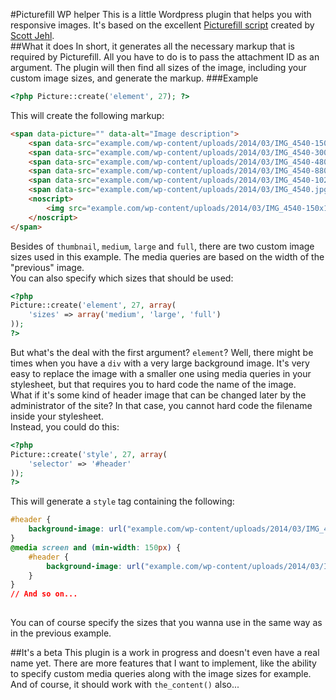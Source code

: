#Picturefill WP helper
This is a little Wordpress plugin that helps you with responsive images. It's based on the excellent
[Picturefill script](https://github.com/scottjehl/picturefill) created by [Scott Jehl](http://scottjehl.com).  
##What it does
In short, it generates all the necessary markup that is required by Picturefill. All you have to do is to pass the attachment ID as an argument.  The plugin will then find all sizes of the image, including your custom image sizes, and generate the markup.
###Example
````php
<?php Picture::create('element', 27); ?>
```` 
This will create the following markup:
````html
<span data-picture="" data-alt="Image description">
	<span data-src="example.com/wp-content/uploads/2014/03/IMG_4540-150x150.jpg"></span>
	<span data-src="example.com/wp-content/uploads/2014/03/IMG_4540-300x199.jpg" data-media="(min-width: 150px)"></span>
	<span data-src="example.com/wp-content/uploads/2014/03/IMG_4540-480x319.jpg" data-media="(min-width: 300px)"></span>
	<span data-src="example.com/wp-content/uploads/2014/03/IMG_4540-880x585.jpg" data-media="(min-width: 480px)"></span>
	<span data-src="example.com/wp-content/uploads/2014/03/IMG_4540-1024x681.jpg" data-media="(min-width: 880px)"></span>
	<span data-src="example.com/wp-content/uploads/2014/03/IMG_4540.jpg" data-media="(min-width: 1024px)"></span>
	<noscript>
		<img src="example.com/wp-content/uploads/2014/03/IMG_4540-150x150.jpg" alt="Image description">
	</noscript>
</span>
````
	
Besides of ``thumbnail``, ``medium``, ``large`` and ``full``, there are two custom image sizes used in this example.  The media queries are based on the width of the "previous" image.  
You can also specify which sizes that should be used:  
	
````php
<?php 
Picture::create('element', 27, array(
	'sizes' => array('medium', 'large', 'full')
)); 
?>
````
But what's the deal with the first argument? ``element``? Well, there might be times when you have a ``div`` with a very large background image. It's very easy to replace the image with a smaller one using media queries in your stylesheet, but that requires you to hard code the name of the image.  
What if it's some kind of header image that can be changed later by the administrator of the site? In that case, you cannot hard code the filename inside your stylesheet.  
Instead, you could do this:
````php
<?php
Picture::create('style', 27, array(
	'selector' => '#header'
));
?>
````
This will generate a ``style`` tag containing the following:
````css
#header {
	background-image: url("example.com/wp-content/uploads/2014/03/IMG_4540-150x150.jpg");
}
@media screen and (min-width: 150px) {
	#header {
		background-image: url("example.com/wp-content/uploads/2014/03/IMG_4540-300x199.jpg");
	}
} 
// And so on...
	
````
You can of course specify the sizes that you wanna use in the same way as in the previous example. 

##It's a beta
This plugin is a work in progress and doesn't even have a real name yet. There are more features that I want to implement, like the ability to specify custom media queries along with the image sizes for example.  
And of course, it should work with ``the_content()`` also...
	

